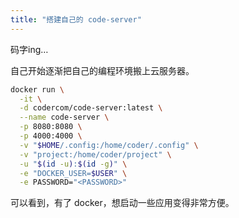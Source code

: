 ```yaml
---
title: "搭建自己的 code-server"
---
```


码字ing…

自己开始逐渐把自己的编程环境搬上云服务器。

```bash
docker run \
  -it \
  -d codercom/code-server:latest \
  --name code-server \
  -p 8080:8080 \
  -p 4000:4000 \
  -v "$HOME/.config:/home/coder/.config" \
  -v "project:/home/coder/project" \
  -u "$(id -u):$(id -g)" \
  -e "DOCKER_USER=$USER" \
  -e PASSWORD="<PASSWORD>"
```

可以看到，有了 docker，想启动一些应用变得非常方便。
